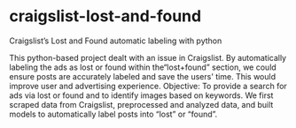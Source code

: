 # craigslist-lost-and-found
Craigslist’s Lost and Found automatic labeling with python

This python-based project dealt with an issue in Craigslist. By automatically labeling the ads as lost or found within the“lost+found” section, we could ensure posts are accurately labeled and save the users' time. This would improve user and advertising experience. Objective: To provide a search for ads via lost or found and to identify images based on keywords. 
We first scraped data from Craigslist, preprocessed and analyzed data, and built models to automatically label posts into “lost” or “found”.
